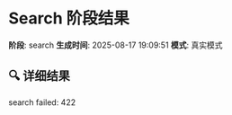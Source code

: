 # Search 阶段结果

**阶段**: search
**生成时间**: 2025-08-17 19:09:51
**模式**: 真实模式

## 🔍 详细结果

search failed: 422